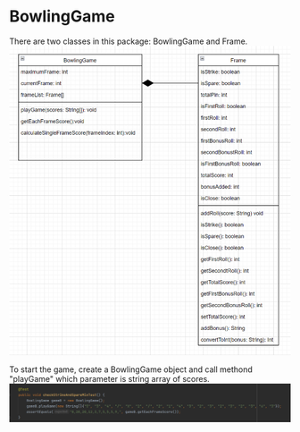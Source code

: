 # BowlingGame
There are two classes in this package: BowlingGame and Frame.
![UML Diagram](./BowlingGameUML.png)

To start the game, create a BowlingGame object and call methond "playGame" which parameter is string array of scores.
![parameter](./parameter.png)
